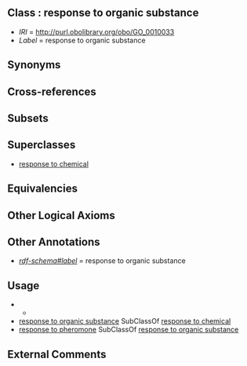 
## Class : response to organic substance

 * *IRI* = http://purl.obolibrary.org/obo/GO_0010033
 * *Label* = response to organic substance

## Synonyms


## Cross-references


## Subsets


## Superclasses

 * [response to chemical](../../GO/21/GO_0042221.md)

## Equivalencies


## Other Logical Axioms


## Other Annotations

 * *[rdf-schema#label](../../el/rdf-schema#label.md)* = response to organic substance

## Usage

 * -
 * [response to organic substance](../../GO/33/GO_0010033.md) SubClassOf [response to chemical](../../GO/21/GO_0042221.md)
 * [response to pheromone](../../GO/36/GO_0019236.md) SubClassOf [response to organic substance](../../GO/33/GO_0010033.md)

## External Comments


